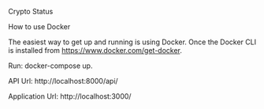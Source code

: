 Crypto Status

How to use
Docker

The easiest way to get up and running is using Docker. Once the Docker CLI is installed from https://www.docker.com/get-docker.

Run: docker-compose up.

API Url: http://localhost:8000/api/

Application Url: http://localhost:3000/